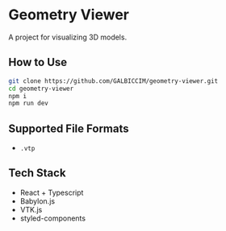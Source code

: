 # Geometry Viewer

A project for visualizing 3D models.

## How to Use

```bash
git clone https://github.com/GALBICCIM/geometry-viewer.git
cd geometry-viewer
npm i
npm run dev
```

## Supported File Formats

- `.vtp`

## Tech Stack

- React + Typescript
- Babylon.js
- VTK.js
- styled-components
